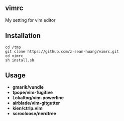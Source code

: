 vimrc
------------
My setting for vim editor

Installation
------------
    cd /tmp
    git clone https://github.com/z-sean-huang/vimrc.git
    cd vimrc
    sh install.sh

Usage
-----

-   **gmarik/vundle**
-   **tpope/vim-fugitive**
-   **Lokaltog/vim-powerline**
-   **airblade/vim-gitgutter**
-   **kien/ctrlp.vim**
-   **scrooloose/nerdtree**
